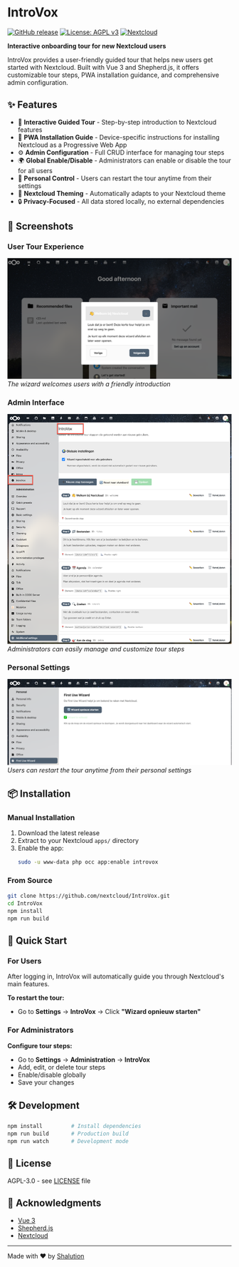 # IntroVox

[![GitHub release](https://img.shields.io/github/release/nextcloud/IntroVox.svg)](https://github.com/nextcloud/IntroVox/releases)
[![License: AGPL v3](https://img.shields.io/badge/License-AGPL%20v3-blue.svg)](https://www.gnu.org/licenses/agpl-3.0)
[![Nextcloud](https://img.shields.io/badge/Nextcloud-30--32-blue)](https://nextcloud.com)

**Interactive onboarding tour for new Nextcloud users**

IntroVox provides a user-friendly guided tour that helps new users get started with Nextcloud. Built with Vue 3 and Shepherd.js, it offers customizable tour steps, PWA installation guidance, and comprehensive admin configuration.

## ✨ Features

- 🎯 **Interactive Guided Tour** - Step-by-step introduction to Nextcloud features
- 📱 **PWA Installation Guide** - Device-specific instructions for installing Nextcloud as a Progressive Web App
- ⚙️ **Admin Configuration** - Full CRUD interface for managing tour steps
- 🌍 **Global Enable/Disable** - Administrators can enable or disable the tour for all users
- 👤 **Personal Control** - Users can restart the tour anytime from their settings
- 🎨 **Nextcloud Theming** - Automatically adapts to your Nextcloud theme
- 🔒 **Privacy-Focused** - All data stored locally, no external dependencies

## 📸 Screenshots

### User Tour Experience
![Welcome Step](https://raw.githubusercontent.com/nextcloud/IntroVox/main/docs/screenshots/welcome-step.png)
*The wizard welcomes users with a friendly introduction*

### Admin Interface
![Admin Configuration](https://raw.githubusercontent.com/nextcloud/IntroVox/main/docs/screenshots/admin-interface.png)
*Administrators can easily manage and customize tour steps*

### Personal Settings
![Personal Settings](https://raw.githubusercontent.com/nextcloud/IntroVox/main/docs/screenshots/personal-settings.png)
*Users can restart the tour anytime from their personal settings*

## 📦 Installation

### Manual Installation

1. Download the latest release
2. Extract to your Nextcloud `apps/` directory
3. Enable the app:
   ```bash
   sudo -u www-data php occ app:enable introvox
   ```

### From Source

```bash
git clone https://github.com/nextcloud/IntroVox.git
cd IntroVox
npm install
npm run build
```

## 🚀 Quick Start

### For Users
After logging in, IntroVox will automatically guide you through Nextcloud's main features.

**To restart the tour:**
- Go to **Settings** → **IntroVox** → Click **"Wizard opnieuw starten"**

### For Administrators

**Configure tour steps:**
- Go to **Settings** → **Administration** → **IntroVox**
- Add, edit, or delete tour steps
- Enable/disable globally
- Save your changes

## 🛠️ Development

```bash
npm install         # Install dependencies
npm run build       # Production build
npm run watch       # Development mode
```

## 📄 License

AGPL-3.0 - see [LICENSE](LICENSE) file

## 🙏 Acknowledgments

- [Vue 3](https://vuejs.org/)
- [Shepherd.js](https://shepherdjs.dev/)
- [Nextcloud](https://nextcloud.com/)

---

Made with ❤️ by [Shalution](https://shalution.com)
